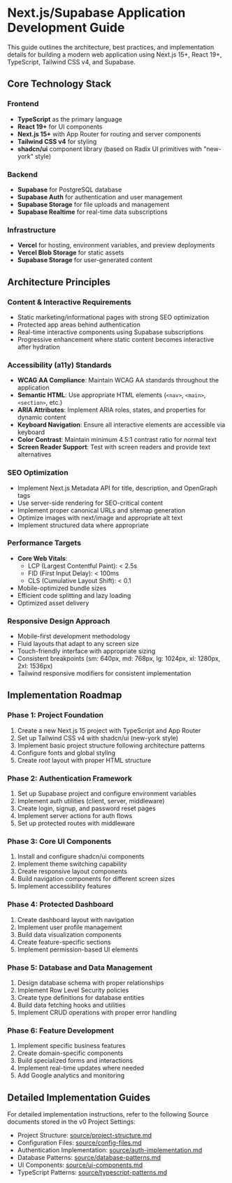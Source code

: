 # Next.js/Supabase Application Development Guide

This guide outlines the architecture, best practices, and implementation details for building a modern web application using Next.js 15+, React 19+, TypeScript, Tailwind CSS v4, and Supabase.

## Core Technology Stack

### Frontend
- **TypeScript** as the primary language
- **React 19+** for UI components
- **Next.js 15+** with App Router for routing and server components
- **Tailwind CSS v4** for styling
- **shadcn/ui** component library (based on Radix UI primitives with "new-york" style)

### Backend
- **Supabase** for PostgreSQL database
- **Supabase Auth** for authentication and user management
- **Supabase Storage** for file uploads and management
- **Supabase Realtime** for real-time data subscriptions

### Infrastructure
- **Vercel** for hosting, environment variables, and preview deployments
- **Vercel Blob Storage** for static assets
- **Supabase Storage** for user-generated content

## Architecture Principles

### Content & Interactive Requirements
- Static marketing/informational pages with strong SEO optimization
- Protected app areas behind authentication
- Real-time interactive components using Supabase subscriptions
- Progressive enhancement where static content becomes interactive after hydration

### Accessibility (a11y) Standards
- **WCAG AA Compliance**: Maintain WCAG AA standards throughout the application
- **Semantic HTML**: Use appropriate HTML elements (`<nav>`, `<main>`, `<section>`, etc.)
- **ARIA Attributes**: Implement ARIA roles, states, and properties for dynamic content
- **Keyboard Navigation**: Ensure all interactive elements are accessible via keyboard
- **Color Contrast**: Maintain minimum 4.5:1 contrast ratio for normal text
- **Screen Reader Support**: Test with screen readers and provide text alternatives

### SEO Optimization
- Implement Next.js Metadata API for title, description, and OpenGraph tags
- Use server-side rendering for SEO-critical content
- Implement proper canonical URLs and sitemap generation
- Optimize images with next/image and appropriate alt text
- Implement structured data where appropriate

### Performance Targets
- **Core Web Vitals**:
  - LCP (Largest Contentful Paint): < 2.5s
  - FID (First Input Delay): < 100ms
  - CLS (Cumulative Layout Shift): < 0.1
- Mobile-optimized bundle sizes
- Efficient code splitting and lazy loading
- Optimized asset delivery

### Responsive Design Approach
- Mobile-first development methodology
- Fluid layouts that adapt to any screen size
- Touch-friendly interface with appropriate sizing
- Consistent breakpoints (sm: 640px, md: 768px, lg: 1024px, xl: 1280px, 2xl: 1536px)
- Tailwind responsive modifiers for consistent implementation

## Implementation Roadmap

### Phase 1: Project Foundation
1. Create a new Next.js 15 project with TypeScript and App Router
2. Set up Tailwind CSS v4 with shadcn/ui (new-york style)
3. Implement basic project structure following architecture patterns
4. Configure fonts and global styling
5. Create root layout with proper HTML structure

### Phase 2: Authentication Framework
1. Set up Supabase project and configure environment variables
2. Implement auth utilities (client, server, middleware)
3. Create login, signup, and password reset pages
4. Implement server actions for auth flows
5. Set up protected routes with middleware

### Phase 3: Core UI Components
1. Install and configure shadcn/ui components
2. Implement theme switching capability
3. Create responsive layout components
4. Build navigation components for different screen sizes
5. Implement accessibility features

### Phase 4: Protected Dashboard
1. Create dashboard layout with navigation
2. Implement user profile management
3. Build data visualization components
4. Create feature-specific sections
5. Implement permission-based UI elements

### Phase 5: Database and Data Management
1. Design database schema with proper relationships
2. Implement Row Level Security policies
3. Create type definitions for database entities
4. Build data fetching hooks and utilities
5. Implement CRUD operations with proper error handling

### Phase 6: Feature Development
1. Implement specific business features
2. Create domain-specific components
3. Build specialized forms and interactions
4. Implement real-time updates where needed
5. Add Google analytics and monitoring

## Detailed Implementation Guides

For detailed implementation instructions, refer to the following Source documents stored in the v0 Project Settings:

- Project Structure: [source/project-structure.md](source/project-structure.md)
- Configuration Files: [source/config-files.md](source/config-files.md)
- Authentication Implementation: [source/auth-implementation.md](source/auth-implementation.md)
- Database Patterns: [source/database-patterns.md](source/database-patterns.md)
- UI Components: [source/ui-components.md](source/ui-components.md)
- TypeScript Patterns: [source/typescript-patterns.md](source/typescript-patterns.md)